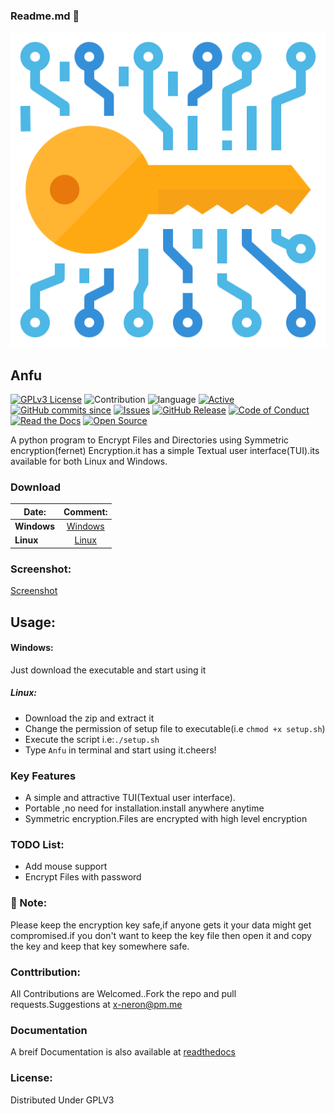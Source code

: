 ### Readme.md 👋
<img src="https://raw.githubusercontent.com/Justaus3r/Anfu/Master/image/encryption.png">

## Anfu
[![GPLv3 License](https://img.shields.io/badge/License-GPL%20v3-yellow.svg)](https://opensource.org/licenses/)
![Contribution](https://img.shields.io/badge/Contributions-Welcome-<brightgreen>)
![language](https://badgen.net/badge/Language/Python/cyan)
[![Active](http://img.shields.io/badge/Status-Active-green.svg)](https://github.com/Justaus3r)
[![GitHub commits since](https://img.shields.io/github/commits-since/Justaus3r/Anfu/0.1)]() 
[![Issues](https://img.shields.io/github/issues-raw/Justaus3r/Penta?maxAge=25000)](https://github.com/Justaus3r/Penta/issues)
[![GitHub Release](https://img.shields.io/github/release/Justaus3r/Anfu?style=flat)]()
[![Code of Conduct](https://img.shields.io/badge/code%20of-conduct-ff69b4.svg?style=flat)](https://github.com/Justaus3r/Penta/blob/main/docs/CODE_OF_CONDUCT.md) 
[![Read the Docs](https://readthedocs.org/projects/penta/badge/?version=latest)](https://anfu.readthedocs.io/en/latest/?badge=latest)
[![Open Source](https://badges.frapsoft.com/os/v1/open-source.svg?v=103)](https://opensource.org/)

A python program to Encrypt Files and Directories using Symmetric encryption(fernet) Encryption.it has a simple Textual user interface(TUI).its available for both Linux and Windows.

### Download
| Date:         | Comment:                                     | 
| ------------- |:-------------:                               | 
|**Windows**    | [Windows](https://drive.google.com/uc?export=download&id=19sQsUEwv6K-4VQEy7rvuG_1sScKD8geh)|
|**Linux**      | [Linux](https://drive.google.com/uc?export=download&id=1vBNCZDR8a4H8QDAvZ8ArwfttGWceo5x_)  |

### Screenshot:

 [Screenshot](https://drive.google.com/uc?export=download&id=1ZDll6R1LYuY_E9zpaklfI3i3DgEa45yi)

## Usage:
#### Windows:
Just download the executable and start using it

##### Linux:
- Download the zip and extract it
- Change the permission of setup file to executable(i.e ```chmod +x setup.sh```)
- Execute the script i.e:```./setup.sh```
- Type ```Anfu``` in terminal and start using it.cheers!
### Key Features
- A simple and attractive TUI(Textual user interface).
- Portable ,no need for installation.install anywhere anytime
- Symmetric encryption.Files are encrypted with high level encryption

### TODO List:
- Add mouse support
- Encrypt Files with password

### 🔴 Note:
Please keep the encryption key safe,if anyone gets it your data might get compromised.if you don't want to keep the key file then open it and copy the key and keep that key somewhere safe. 

### Conttribution:
All Contributions are Welcomed..Fork the repo and pull requests.Suggestions at x-neron@pm.me

### Documentation
A breif Documentation is also available at [readthedocs](https://anfu.readthedocs.io/en/latest/)
### License:
Distributed Under GPLV3
